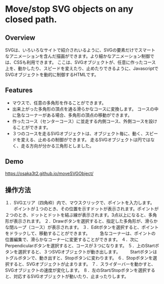 # Move/stop SVG objects on any closed path.

## Overview
SVGは、いろいろなサイトで紹介されいるように、SVGの要素だけでスマートなアニメーションを含んだ描画ができます。より細かなアニメーション制御では、CSSも利用できます。
ここは、SVGオブジェクトが、任意に作ったコース上を、動かしたり、スピードを変えたり、止めたりできるように、JavascriptでSVGオブジェクトを動的に制御するHTMLです。

## Features
- マウスで、任意の多角形を作ることができます。
- 出来上がった多角形の頂点を通る滑らかなコースに変換します。
  コースの中に急なコーナーがある場合、多角形の頂点の移動ができます。
- 作ったコース（センターコース）に並走する内側コース、外側コースを設けることができます。
- ３つのコースを走るSVGオブジェクトは、オブジェクト毎に、動く、スピードを変える、止めるの制御ができます。
  走るSVGオブジェクトは円ではなく、走る方向が分かる三角形としました。

## Demo
https://osaka3t2.github.io/moveSVGObject/

## 操作方法
１．SVGエリア（四角枠）内で、マウスクリックで、ポイントを入力します。
　　ポイントが１つのとき、その位置を示すドットが表示されます。ポイントが２つのとき、ドットとドットを結ぶ線が表示されます。3点以上になると、多角形が表示されます。
２．Drawボタンを選択すると、指定した多角形が、滑らかな閉ループ（コース）が表示されます。
３．Editボタンを選択すると、ポイントをドラックして、移動することができます。
　　急なコーナーは、ポイントの位置編集で、滑らかなコーナーに変更することができます。
４．次にPerpendicularボタンを選択すると、コースが３つになります。
５．上のStartボタンを選択すると、３つSVGオブジェクトが動き出します。
　　Startボタンはトグルボタンで、動き出すと、Stopボタンに変わります。
６．Stopボタンを選択すると、SVGオブジェクトが止まります。
７．スライダーバーを動かすと、SVGオブジェクトの速度が変化します。
８．左のStart/Stopボタンを選択すると、対応するSVGオブジェクトが動いたり、止まったりします。
